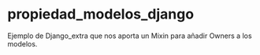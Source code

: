 propiedad_modelos_django
========================

Ejemplo de Django_extra que nos aporta un Mixin para añadir Owners a los modelos.
